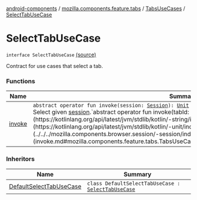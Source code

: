 [android-components](../../../index.md) / [mozilla.components.feature.tabs](../../index.md) / [TabsUseCases](../index.md) / [SelectTabUseCase](./index.md)

# SelectTabUseCase

`interface SelectTabUseCase` [(source)](https://github.com/mozilla-mobile/android-components/blob/master/components/feature/tabs/src/main/java/mozilla/components/feature/tabs/TabsUseCases.kt#L23)

Contract for use cases that select a tab.

### Functions

| Name | Summary |
|---|---|
| [invoke](invoke.md) | `abstract operator fun invoke(session: `[`Session`](../../../mozilla.components.browser.session/-session/index.md)`): `[`Unit`](https://kotlinlang.org/api/latest/jvm/stdlib/kotlin/-unit/index.html)<br>Select given [session](invoke.md#mozilla.components.feature.tabs.TabsUseCases.SelectTabUseCase$invoke(mozilla.components.browser.session.Session)/session).`abstract operator fun invoke(tabId: `[`String`](https://kotlinlang.org/api/latest/jvm/stdlib/kotlin/-string/index.html)`): `[`Unit`](https://kotlinlang.org/api/latest/jvm/stdlib/kotlin/-unit/index.html)<br>Select [Session](../../../mozilla.components.browser.session/-session/index.md) with the given [tabId](invoke.md#mozilla.components.feature.tabs.TabsUseCases.SelectTabUseCase$invoke(kotlin.String)/tabId). |

### Inheritors

| Name | Summary |
|---|---|
| [DefaultSelectTabUseCase](../-default-select-tab-use-case/index.md) | `class DefaultSelectTabUseCase : `[`SelectTabUseCase`](./index.md) |
